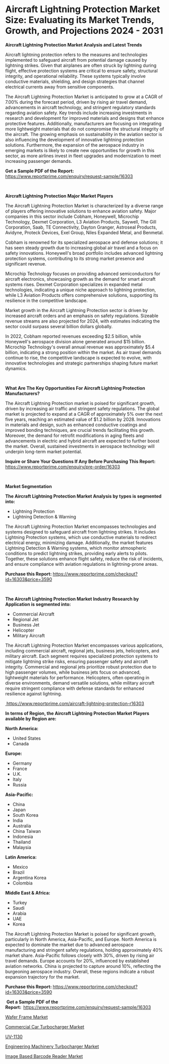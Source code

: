 <p><h1>Aircraft Lightning Protection Market Size: Evaluating its Market Trends, Growth, and Projections 2024 - 2031</h1></p><p><strong>Aircraft Lightning Protection Market Analysis and Latest Trends</strong></p>
<p><p>Aircraft lightning protection refers to the measures and technologies implemented to safeguard aircraft from potential damage caused by lightning strikes. Given that airplanes are often struck by lightning during flight, effective protection systems are critical to ensure safety, structural integrity, and operational reliability. These systems typically involve conductive materials, shielding, and design strategies that channel electrical currents away from sensitive components.</p><p>The Aircraft Lightning Protection Market is anticipated to grow at a CAGR of 7.00% during the forecast period, driven by rising air travel demand, advancements in aircraft technology, and stringent regulatory standards regarding aviation safety. Key trends include increasing investments in research and development for improved materials and designs that enhance protective features. Additionally, manufacturers are focusing on integrating more lightweight materials that do not compromise the structural integrity of the aircraft. The growing emphasis on sustainability in the aviation sector is also influencing the development of innovative lightning protection solutions. Furthermore, the expansion of the aerospace industry in emerging markets is likely to create new opportunities for growth in this sector, as more airlines invest in fleet upgrades and modernization to meet increasing passenger demands.</p></p>
<p><strong>Get a Sample PDF of the Report:&nbsp;</strong> <a href="https://www.reportprime.com/enquiry/request-sample/16303">https://www.reportprime.com/enquiry/request-sample/16303</a></p>
<p>&nbsp;</p>
<p><strong>Aircraft Lightning Protection Major Market Players</strong></p>
<p><p>The Aircraft Lightning Protection Market is characterized by a diverse range of players offering innovative solutions to enhance aviation safety. Major companies in this sector include Cobham, Honeywell, Microchip Technology, Dexmet Corporation, L3 Aviation Products, Saywell, The Gill Corporation, Saab, TE Connectivity, Dayton Granger, Astroseal Products, Avidyne, Proteck Devices, Exel Group, Niles Expanded Metal, and Benmetal.</p><p>Cobham is renowned for its specialized aerospace and defense solutions; it has seen steady growth due to increasing global air travel and a focus on safety innovations. Honeywell's broad portfolio includes advanced lightning protection systems, contributing to its strong market presence and significant revenue.</p><p>Microchip Technology focuses on providing advanced semiconductors for aircraft electronics, showcasing growth as the demand for smart aircraft systems rises. Dexmet Corporation specializes in expanded metal technologies, indicating a unique niche approach to lightning protection, while L3 Aviation Products offers comprehensive solutions, supporting its resilience in the competitive landscape.</p><p>Market growth in the Aircraft Lightning Protection sector is driven by increased aircraft orders and an emphasis on safety regulations. Sizeable revenue streams are also projected for 2024, with estimates indicating the sector could surpass several billion dollars globally. </p><p>In 2022, Cobham reported revenues exceeding $2.5 billion, while Honeywell's aerospace division alone generated around $15 billion. Microchip Technology's overall annual revenue was approximately $5.4 billion, indicating a strong position within the market. As air travel demands continue to rise, the competitive landscape is expected to evolve, with innovative technologies and strategic partnerships shaping future market dynamics.</p></p>
<p>&nbsp;</p>
<p><strong>What Are The Key Opportunities For Aircraft Lightning Protection Manufacturers?</strong></p>
<p><p>The Aircraft Lightning Protection market is poised for significant growth, driven by increasing air traffic and stringent safety regulations. The global market is projected to expand at a CAGR of approximately 5% over the next five years, reaching an estimated value of $1.2 billion by 2028. Innovations in materials and design, such as enhanced conductive coatings and improved bonding techniques, are crucial trends facilitating this growth. Moreover, the demand for retrofit modifications in aging fleets and advancements in electric and hybrid aircraft are expected to further boost the market. Overall, sustained investments in aerospace technology will underpin long-term market potential.</p></p>
<p><strong>Inquire or Share Your Questions If Any Before Purchasing This Report:</strong> <a href="https://www.reportprime.com/enquiry/pre-order/16303">https://www.reportprime.com/enquiry/pre-order/16303</a></p>
<p>&nbsp;</p>
<p><strong>Market Segmentation</strong></p>
<p><strong>The Aircraft Lightning Protection Market Analysis by types is segmented into:</strong></p>
<p><ul><li>Lightning Protection</li><li>Lightning Detection & Warning</li></ul></p>
<p><p>The Aircraft Lightning Protection Market encompasses technologies and systems designed to safeguard aircraft from lightning strikes. It includes Lightning Protection systems, which use conductive materials to redirect electrical energy, minimizing damage. Additionally, the market features Lightning Detection & Warning systems, which monitor atmospheric conditions to predict lightning strikes, providing early alerts to pilots. Together, these solutions enhance flight safety, reduce the risk of incidents, and ensure compliance with aviation regulations in lightning-prone areas.</p></p>
<p><strong>Purchase this Report:&nbsp;</strong><a href="https://www.reportprime.com/checkout?id=16303&price=3590">https://www.reportprime.com/checkout?id=16303&price=3590</a></p>
<p>&nbsp;</p>
<p><strong>The Aircraft Lightning Protection Market Industry Research by Application is segmented into:</strong></p>
<p><ul><li>Commercial Aircraft</li><li>Regional Jet</li><li>Business Jet</li><li>Helicopter</li><li>Military Aircraft</li></ul></p>
<p><p>The Aircraft Lightning Protection Market encompasses various applications, including commercial aircraft, regional jets, business jets, helicopters, and military aircraft. Each segment requires specialized protection systems to mitigate lightning strike risks, ensuring passenger safety and aircraft integrity. Commercial and regional jets prioritize robust protection due to high passenger volumes, while business jets focus on advanced, lightweight materials for performance. Helicopters, often operating in diverse environments, demand versatile solutions, while military aircraft require stringent compliance with defense standards for enhanced resilience against lightning.</p></p>
<p><a href="https://www.reportprime.com/aircraft-lightning-protection-r16303">&nbsp;https://www.reportprime.com/aircraft-lightning-protection-r16303</a></p>
<p><strong>In terms of Region, the Aircraft Lightning Protection Market Players available by Region are:</strong></p>
<p>
    <p> <strong> North America: </strong>
        <ul>
            <li>United States</li>
            <li>Canada</li>
        </ul>
        </p> 
    <p> <strong> Europe: </strong>
        <ul>
            <li>Germany</li>
            <li>France</li>
            <li>U.K.</li>
            <li>Italy</li>
            <li>Russia</li>
        </ul>
        </p> 
    <p> <strong> Asia-Pacific: </strong>
        <ul>
            <li>China</li>
            <li>Japan</li>
            <li>South Korea</li>
            <li>India</li>
            <li>Australia</li>
            <li>China Taiwan</li>
            <li>Indonesia</li>
            <li>Thailand</li>
            <li>Malaysia</li>
        </ul>
        </p> 
    <p> <strong> Latin America: </strong>
        <ul>
            <li>Mexico</li>
            <li>Brazil</li>
            <li>Argentina Korea</li>
            <li>Colombia</li>
        </ul>
        </p> 
    <p> <strong> Middle East & Africa: </strong>
        <ul>
            <li>Turkey</li>
            <li>Saudi</li>
            <li>Arabia</li>
            <li>UAE</li>
            <li>Korea</li>
        </ul>
    </p>
    </p>
<p><p>The Aircraft Lightning Protection Market is poised for significant growth, particularly in North America, Asia-Pacific, and Europe. North America is expected to dominate the market due to advanced aerospace manufacturing and stringent safety regulations, holding approximately 40% market share. Asia-Pacific follows closely with 30%, driven by rising air travel demands. Europe accounts for 20%, influenced by established aviation networks. China is projected to capture around 10%, reflecting the burgeoning aerospace industry. Overall, these regions indicate a robust expansion trajectory for the market.</p></p>
<p><strong>Purchase this Report: </strong><a href="https://www.reportprime.com/checkout?id=16303&price=3590">https://www.reportprime.com/checkout?id=16303&price=3590</a></p>
<p>&nbsp;<strong>Get a Sample PDF of the Report:&nbsp;&nbsp;</strong><a href="https://www.reportprime.com/enquiry/request-sample/16303">https://www.reportprime.com/enquiry/request-sample/16303</a></p>
<p><strong></strong></p>
<p><p><a href="https://medium.com/@judypierce2022/strategic-market-insights-into-the-global-wafer-frame-market-2024-2031-d5e97a7091d7">Wafer Frame Market</a></p><p><a href="https://issuu.com/reportprime-2/docs/commercial-car-turbocharger-market-_d5e1d8843c7f5b">Commercial Car Turbocharger Market</a></p><p><a href="https://medium.com/@qarpaiop35/uv-1130-market-%E3%81%AF-%E3%82%B3%E3%82%B9%E3%83%88%E7%AE%A1%E7%90%86%E3%81%A8%E5%8A%B9%E7%8E%87%E5%90%91%E4%B8%8A%E3%82%92%E5%84%AA%E5%85%88%E3%81%97%E3%81%BE%E3%81%99-%E3%81%95%E3%82%89%E3%81%AB-%E5%A0%B1%E5%91%8A%E6%9B%B8%E3%81%AF%E5%B8%82%E5%A0%B4%E3%81%AE%E9%9C%80%E8%A6%81%E9%9D%A2%E3%81%A8%E4%BE%9B%E7%B5%A6%E9%9D%A2%E3%81%AE%E4%B8%A1%E6%96%B9%E3%82%92%E3%82%AB%E3%83%90%E3%83%BC%E3%81%97%E3%81%A6%E3%81%84%E3%81%BE%E3%81%99-uv-1130-%E5%B8%82%E5%A0%B4%E3%81%AF-2024-%E3%81%8B%E3%82%89-6-8-7b17a0ce55cf">UV-1130</a></p><p><a href="https://issuu.com/reportprime-2/docs/engineering-machinery-turbocharger-_a5442a3e1739c7">Engineering Machinery Turbocharger Market</a></p><p><a href="https://www.linkedin.com/pulse/future-trends-global-image-based-barcode-reader-market-insights-6ssxc?trackingId=d2N2xePeQV%2BwXRwOnGLk4A%3D%3D">Image Based Barcode Reader Market</a></p></p>